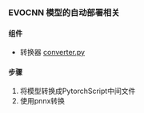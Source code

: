 ### EVOCNN 模型的自动部署相关

#### 组件

- 转换器 [converter.py](docs/converter.md)

#### 步骤

1. 将模型转换成PytorchScript中间文件
2. 使用pnnx转换